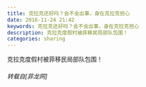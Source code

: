 ```yaml
---
title: 克拉克还好吗？会不会出事，身在克拉克担心
date: 2016-11-24 21:42
keywords: 克拉克还好吗？会不会出事，身在克拉克担心
description: 克拉克度假村被菲移民局部队包围！
categories: sharing
---
```

<td class="t_f" id="postmessage_431613">

克拉克度假村被菲移民局部队包围！<img alt="" border="0" class="zoom" data-cf-modified-0ebdaf5a5004495e56debcff-="" file="http://tieba.baidu.com/photo/p?kw=%E8%8F%B2%E5%BE%8B%E5%AE%BE&amp;flux=1&amp;tid=4874565704&amp;pic_id=463260380cd791236a447552a4345982b3b780a7&amp;pn=1&amp;fp=2&amp;see_lz=0" height="4" id="aimg_F2g39" onclick="" onmouseover="" src="http://tieba.baidu.com/photo/p?kw=%E8%8F%B2%E5%BE%8B%E5%AE%BE&amp;flux=1&amp;tid=4874565704&amp;pic_id=463260380cd791236a447552a4345982b3b780a7&amp;pn=1&amp;fp=2&amp;see_lz=0" width="2"/></td>
###### 转载自[菲龙网]